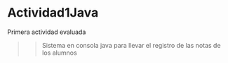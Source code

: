 # Actividad1Java
Primera actividad evaluada
>>Sistema en consola java para llevar el registro de las notas de los alumnos


